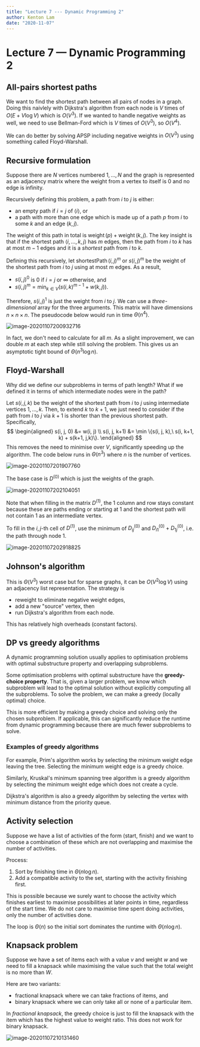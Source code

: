 ```yaml
---
title: "Lecture 7 --- Dynamic Programming 2"
author: Kenton Lam
date: "2020-11-07"
---
```


# Lecture 7 &mdash; Dynamic Programming 2

## All-pairs shortest paths

We want to find the shortest path between all pairs of nodes in a graph. Doing this naivlely with Dijkstra's algorithm from each node is $V$ times of $O(E + V \log V)$ which is $O(V^3)$. If we wanted to handle negative weights as well, we need to use Bellman-Ford which is $V$ times of $O(V^3)$, so $O(V^4)$. 

We can do better by solving APSP including negative weights in $O(V^3)$ using something called Floyd-Warshall.

## Recursive formulation

Suppose there are $N$ vertices numbered $1, \ldots, N$ and the graph is represented as an adjacency matrix where the weight from a vertex to itself is 0 and no edge is infinity.

Recursively defining this problem, a path from $i$ to $j$ is either:

- an empty path if $i = j$ of $\langle i \rangle$, or
- a path with more than one edge which is made up of a path $p$ from $i$ to some $k$ and an edge $(k, j)$. 

The weight of this path in total is $\operatorname*{weight}(p) + \operatorname*{weight}(k, j)$. The key insight is that if the shortest path $\langle i, \ldots, k, j \rangle$ has $m$ edges, then the path from $i$ to $k$ has at most $m-1$ edges and it is a _shortest_ path from $i$ to $k$.

Defining this recursively, let $\operatorname*{shortestPath}(i, j)^m$ or $s(i, j)^m$ be the weight of the shortest path from $i$ to $j$ using at most $m$ edges. As a result,

- $s(i, j)^0$ is 0 if $i=j$ or $\infty$ otherwise, and
- $s(i, j)^m = \min_{k \in V} (s(i, k)^{m-1}+w(k, j))$.

Therefore, $s(i, j)^1$ is just the weight from $i$ to $j$. We can use a _three-dimensional_ array for the three arguments. This matrix will have dimensions $n \times n \times n$. The pseudocode below would run in time $\Theta(n^4)$.

![image-20201107200932716](assets/image-20201107200932716.png)

In fact, we don't need to calculate for all $m$. As a slight improvement, we can double $m$ at each step while still solving the problem. This gives us an asymptotic tight bound of $\Theta(n^3 \log n)$.

## Floyd-Warshall

Why did we define our subproblems in terms of path length? What if we defined it in terms of which intermediate nodes were in the path?

Let $s(i,j,k)$ be the weight of the shortest path from $i$ to $j$ using intermediate vertices $1, \ldots, k$.  Then, to extend $k$ to $k+1$, we just need to consider if the path from $i$ to $j$  via $k+1$ is shorter than the previous shortest path. Specifically,
$$
\begin{aligned}
s(i, j, 0) &= w(i, j) \\ 
s(i, j, k+1) &= \min \{s(i, j, k),\ s(i, k+1, k) + s(k+1, j,k)\}.
\end{aligned}
$$
This removes the need to minimise over $V$, significantly speeding up the algorithm. The code below runs in $\Theta(n^3)$ where $n$ is the number of vertices.

![image-20201107201907760](assets/image-20201107201907760.png)

The base case is $D^{(0)}$ which is just the weights of the graph.

![image-20201107202104051](assets/image-20201107202104051.png)



Note that when filling in the matrix $D^{(1)}$, the 1 column and row stays constant because these are paths ending or starting at $1$ and the shortest path will not contain $1$ as an intermediate vertex.

To fill in the $i,j$-th cell of $D^{(1)}$, use the minimum of $D^{(0)}_{ij}$ and $D^{(0)}_{i1}+D^{(0)}_{1j}$, i.e. the path through node $1$.

![image-20201107202918825](assets/image-20201107202918825.png)

## Johnson's algorithm

This is $\Theta(V^3)$ worst case but for sparse graphs, it can be $O(V^2 \log V)$ using an adjacency list representation. The strategy is

- reweight to eliminate negative weight edges,
- add a new "source" vertex, then
- run Dijkstra's algorithm from each node.

This has relatively high overheads (constant factors).

## DP vs greedy algorithms

A dynamic programming solution usually applies to optimisation problems with optimal substructure property and overlapping subproblems.

Some optimisation problems with optimal substructure have the **greedy-choice property**. That is, given a larger problem, we know which subproblem will lead to the optimal solution without explicitly computing all the subproblems. To solve the problem, we can make a greedy (locally optimal) choice.

This is more efficient by making a greedy choice and solving only the chosen subproblem. If applicable, this can significantly reduce the runtime from dynamic programming because there are much fewer subproblems to solve.

### Examples of greedy algorithms

For example, Prim's algorithm works by selecting the minimum weight edge leaving the tree. Selecting the minimum weight edge is a greedy choice. 

Similarly, Kruskal's minimum spanning tree algorithm is a greedy algorithm by selecting the minimum weight edge which does not create a cycle.

Dijkstra's algorithm is also a greedy algorithm by selecting the vertex with minimum distance from the priority queue.

## Activity selection

Suppose we have a list of activities of the form (start, finish) and we want to choose a combination of these which are not overlapping and maximise the number of activities.

Process: 

1. Sort by finishing time in $\Theta(n \log n)$.
2. Add a compatible activity to the set, starting with the activity finishing first.

This is possible because we surely want to choose the activity which finishes earliest to maximise possibilities at later points in time, regardless of the start time. We do not care to maximise time spent doing activities, only the number of activities done.

The loop is $\Theta(n)$ so the initial sort dominates the runtime with $\Theta(n \log n)$.

## Knapsack problem

Suppose we have a set of items each with a value $v$ and weight $w$ and we need to fill a knapsack while maximising the value such that the total weight is no more than $W$.

Here are two variants:

- fractional knapsack where we can take fractions of items, and
- binary knapsack where we can only take all or none of a particular item.

In *fractional knapsack*, the greedy choice is just to fill the knapsack with the item which has the highest value to weight ratio. This does not work for binary knapsack.

![image-20201107210131460](assets/image-20201107210131460.png)